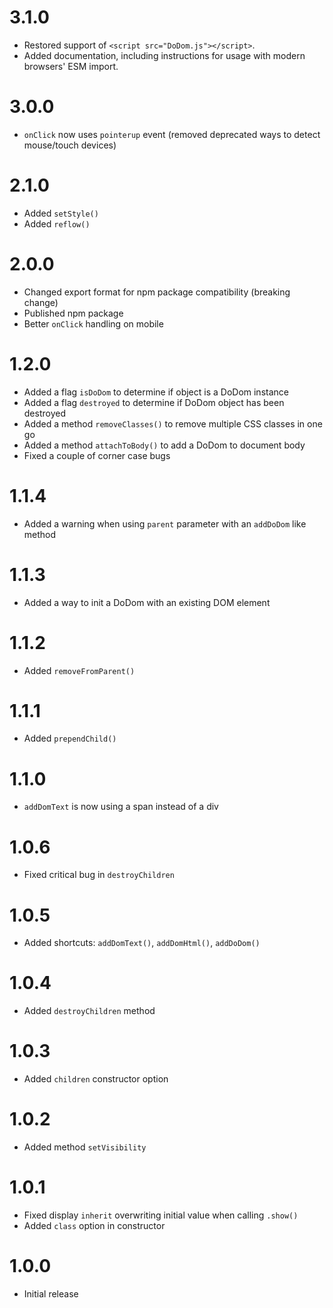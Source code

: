 # 3.1.0
- Restored support of `<script src="DoDom.js"></script>`.
- Added documentation, including instructions for usage with modern browsers' ESM import.

# 3.0.0
- `onClick` now uses `pointerup` event (removed deprecated ways to detect mouse/touch devices)

# 2.1.0
- Added `setStyle()`
- Added `reflow()`

# 2.0.0
- Changed export format for npm package compatibility (breaking change)
- Published npm package
- Better `onClick` handling on mobile

# 1.2.0
- Added a flag `isDoDom` to determine if object is a DoDom instance
- Added a flag `destroyed` to determine if DoDom object has been destroyed
- Added a method `removeClasses()` to remove multiple CSS classes in one go
- Added a method `attachToBody()` to add a DoDom to document body
- Fixed a couple of corner case bugs

# 1.1.4
- Added a warning when using `parent` parameter with an `addDoDom` like method

# 1.1.3
- Added a way to init a DoDom with an existing DOM element

# 1.1.2
- Added `removeFromParent()`

# 1.1.1
- Added `prependChild()`

# 1.1.0
- `addDomText` is now using a span instead of a div

# 1.0.6
- Fixed critical bug in `destroyChildren`

# 1.0.5
- Added shortcuts: `addDomText()`, `addDomHtml()`, `addDoDom()`

# 1.0.4
- Added `destroyChildren` method

# 1.0.3
- Added `children` constructor option

# 1.0.2
- Added method `setVisibility`

# 1.0.1
- Fixed display `inherit` overwriting initial value when calling `.show()`
- Added `class` option in constructor

# 1.0.0
- Initial release
